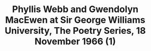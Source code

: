 ---
layout: manifest
title: Phyllis Webb and Gwendolyn MacEwen at Sir George Williams University, The Poetry
  Series, 18 November 1966 (1)
manifest_name: phyllis-webb-and-gwendolyn-macewen-at-sir-george-williams-university-the-poetry-series-18-november-1966-1-

---